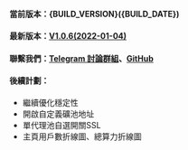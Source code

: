 #### 當前版本：{BUILD_VERSION}({BUILD_DATE})
#### 最新版本：[V1.0.6(2022-01-04)](https://github.com/GoMinerProxy/GoMinerProxy/releases/tag/1.0.6)
#### 聯繫我們：[Telegram 討論群組](https://t.me/+afVqEXnxtQAyNWNh)、[GitHub](https://github.com/GoMinerProxy/GoMinerProxy) 
#### 後續計劃：
- 繼續優化穩定性
- 開啟自定義礦池地址
- 單代理池自選開關SSL
- 主頁用戶數折線圖、總算力折線圖
